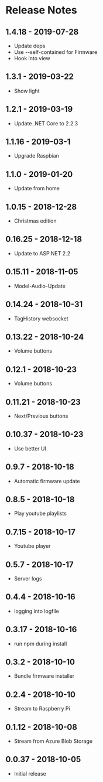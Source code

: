 # Release Notes

## 1.4.18 - 2019-07-28
* Update deps
* Use --self-contained for Firmware
* Hook into view

## 1.3.1 - 2019-03-22
* Show light

## 1.2.1 - 2019-03-19
* Update .NET Core to 2.2.3

## 1.1.16 - 2019-03-1
* Upgrade Raspbian

## 1.1.0 - 2019-01-20
* Update from home

## 1.0.15 - 2018-12-28
* Christmas edition

## 0.16.25 - 2018-12-18
* Update to ASP.NET 2.2

## 0.15.11 - 2018-11-05
* Model-Audio-Update

## 0.14.24 - 2018-10-31
* TagHistory websocket

## 0.13.22 - 2018-10-24
* Volume buttons

## 0.12.1 - 2018-10-23
* Volume buttons

## 0.11.21 - 2018-10-23
* Next/Previous buttons

## 0.10.37 - 2018-10-23
* Use better UI

## 0.9.7 - 2018-10-18
* Automatic firmware update

## 0.8.5 - 2018-10-18
* Play youtube playlists

## 0.7.15 - 2018-10-17
* Youtube player

## 0.5.7 - 2018-10-17
* Server logs

## 0.4.4 - 2018-10-16
* logging into logfile

## 0.3.17 - 2018-10-16
* run npm during install

## 0.3.2 - 2018-10-10
* Bundle firmware installer

## 0.2.4 - 2018-10-10
* Stream to Raspberry Pi

## 0.1.12 - 2018-10-08
* Stream from Azure Blob Storage

## 0.0.37 - 2018-10-05
* Initial release